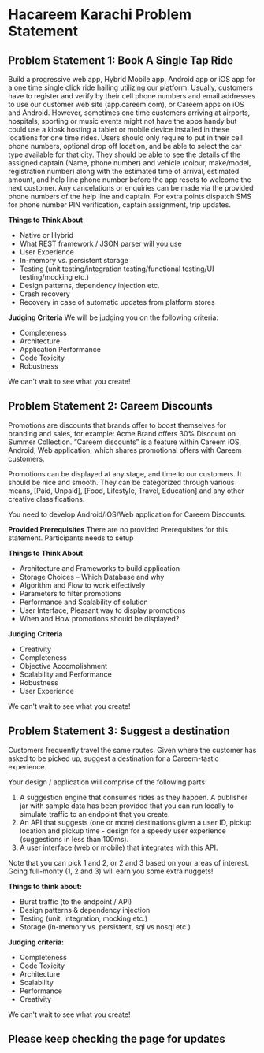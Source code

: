 # Hacareem Karachi Problem Statement

## Problem Statement 1: Book A Single Tap Ride

Build a progressive web app, Hybrid Mobile app, Android app or iOS app for a one time single click ride hailing utilizing our platform. Usually, customers have to register and verify by their cell phone numbers and email addresses to use our customer web site (app.careem.com), or Careem apps on iOS and Android. However, sometimes one time customers arriving at airports, hospitals, sporting or music events might not have the apps handy but could use a kiosk hosting a tablet or mobile device installed in these locations for one time rides. Users should only require to put in their cell phone numbers, optional drop off location, and be able to select the car type available for that city. They should be able to see the details of the assigned captain (Name, phone number) and vehicle (colour, make/model, registration number) along with the estimated time of arrival, estimated amount, and help line phone number before the app resets to welcome the next customer. Any cancelations or enquiries can be made via the provided phone numbers of the help line and captain. For extra points dispatch SMS for phone number PIN verification, captain assignment, trip updates.

**Things to Think About**
- Native or Hybrid
- What REST framework / JSON parser will you use
- User Experience
- In-memory vs. persistent storage
- Testing (unit testing/integration testing/functional testing/UI testing/mocking etc.)
- Design patterns, dependency injection etc.
- Crash recovery
- Recovery in case of automatic updates from platform stores


**Judging Criteria**
We will be judging you on the following criteria:
- Completeness
- Architecture
- Application Performance
- Code Toxicity
- Robustness

We can't wait to see what you create!

## Problem Statement 2: Careem Discounts

Promotions are discounts that brands offer to boost themselves for branding and sales, for example: Acme Brand offers 30% Discount on Summer Collection. “Careem discounts” is a feature within Careem iOS, Android, Web application, which shares promotional offers with Careem customers.

Promotions can be displayed at any stage, and time to our customers. It should be nice and smooth.
They can be categorized through various means, [Paid, Unpaid], [Food, Lifestyle, Travel, Education] and any other creative classifications.

You need to develop Android/iOS/Web application for Careem Discounts.

**Provided Prerequisites**
There are no provided Prerequisites for this statement. Participants needs to setup

**Things to Think About**
- Architecture and Frameworks to build application
- Storage Choices – Which Database and why
- Algorithm and Flow to work effectively
- Parameters to filter promotions
- Performance and Scalability of solution
- User Interface, Pleasant way to display promotions
- When and How promotions should be displayed?

**Judging Criteria**
- Creativity
- Completeness
- Objective Accomplishment
- Scalability and Performance
- Robustness
- User Experience

We can't wait to see what you create!

## Problem Statement 3: Suggest a destination

Customers frequently travel the same routes. Given where the customer has asked to be picked up, suggest a destination for a Careem-tastic experience.

Your design / application will comprise of the following parts:

1. A suggestion engine that consumes rides as they happen. A publisher jar with sample data has been provided that you can run locally to simulate traffic to an endpoint that you create.
2. An API that suggests (one or more) destinations given a user ID, pickup location and pickup time - design for a speedy user experience (suggestions in less than 100ms).
3. A user interface (web or mobile) that integrates with this API.

Note that you can pick 1 and 2, or 2 and 3 based on your areas of interest. Going full-monty (1, 2 and 3) will earn you some extra nuggets!

**Things to think about:**
- Burst traffic (to the endpoint / API)
- Design patterns & dependency injection
- Testing (unit, integration, mocking etc.)
- Storage (in-memory vs. persistent, sql vs nosql etc.)

**Judging criteria:**
- Completeness
- Code Toxicity
- Architecture
- Scalability
- Performance
- Creativity

We can't wait to see what you create!

## Please keep checking the page for updates